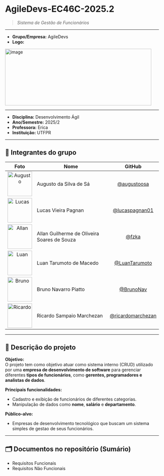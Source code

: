 # AgileDevs-EC46C-2025.2
> *Sistema de Gestão de Funcionários*

---

- **Grupo/Empresa:** AgileDevs  
- **Logo:**
 <img width="479" height="185" alt="image" src="https://github.com/user-attachments/assets/ced57404-9493-4d4b-b035-f795e389a523" />
  
---

- **Disciplina:** Desenvolvimento Ágil  
- **Ano/Semestre:** 2025/2  
- **Professora:** Erica  
- **Instituição:** UTFPR  

---

## 👥 Integrantes do grupo

| Foto | Nome | GitHub |
|:----:|------|:------:|
| <img src="https://github.com/augustoosa.png" alt="Augusto" width="80"/> | Augusto da Silva de Sá | [@augustoosa](https://github.com/augustoosa) |
| <img src="https://github.com/lucaspagnan01.png" alt="Lucas" width="80"/> | Lucas Vieira Pagnan | [@lucaspagnan01](https://github.com/lucaspagnan01) |
| <img src="https://github.com/fzka.png" alt="Allan" width="80"/> | Allan Guilherme de Oliveira Soares de Souza | [@fzka](https://github.com/fzka) |
| <img src="https://github.com/LuanTarumoto.png" alt="Luan" width="80"/> | Luan Tarumoto de Macedo | [@LuanTarumoto](https://github.com/LuanTarumoto) |
| <img src="https://github.com/BrunoNav.png" alt="Bruno" width="80"/> | Bruno Navarro Piatto | [@BrunoNav](https://github.com/BrunoNav) |
| <img src="https://github.com/ricardomarchezan.png" alt="Ricardo" width="80"/> | Ricardo Sampaio Marchezan | [@ricardomarchezan](https://github.com/ricardomarchezan) |

---

## 🧭 Descrição do projeto
**Objetivo:**  
O projeto tem como objetivo atuar como sistema interno (CRUD) utilizado por uma **empresa de desenvolvimento de software** para gerenciar diferentes **tipos de funcionários**, como **gerentes, programadores e analistas de dados**.

**Principais funcionalidades:**  
- Cadastro e exibição de funcionários de diferentes categorias.  
- Manipulação de dados como **nome**, **salário** e **departamento**.  

**Público-alvo:**  
- Empresas de desenvolvimento tecnológico que buscam um sistema simples de gestao de seus funcionários.

---

## 🗂️ Documentos no repositório (Sumário)
- Requisitos Funcionais
- Requisitos Não Funcionais

